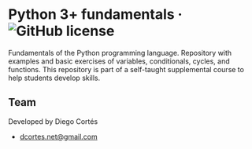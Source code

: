 # Python 3+ fundamentals &middot; ![GitHub license](https://img.shields.io/badge/license-MIT-blue.svg)

Fundamentals of the Python programming language. Repository with examples and basic exercises of variables, conditionals, cycles, and functions. This repository is part of a self-taught supplemental course to help students develop skills.

## Team

Developed by Diego Cortés

* dcortes.net@gmail.com